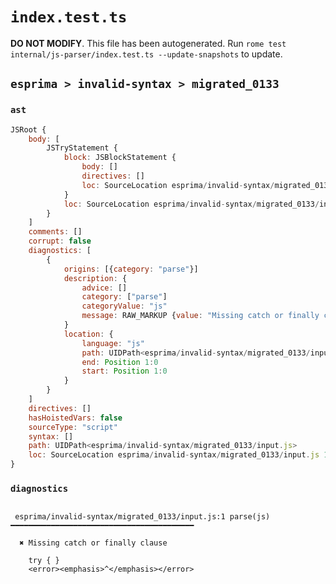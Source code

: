 # `index.test.ts`

**DO NOT MODIFY**. This file has been autogenerated. Run `rome test internal/js-parser/index.test.ts --update-snapshots` to update.

## `esprima > invalid-syntax > migrated_0133`

### `ast`

```javascript
JSRoot {
	body: [
		JSTryStatement {
			block: JSBlockStatement {
				body: []
				directives: []
				loc: SourceLocation esprima/invalid-syntax/migrated_0133/input.js 1:4-1:7
			}
			loc: SourceLocation esprima/invalid-syntax/migrated_0133/input.js 1:0-1:7
		}
	]
	comments: []
	corrupt: false
	diagnostics: [
		{
			origins: [{category: "parse"}]
			description: {
				advice: []
				category: ["parse"]
				categoryValue: "js"
				message: RAW_MARKUP {value: "Missing catch or finally clause"}
			}
			location: {
				language: "js"
				path: UIDPath<esprima/invalid-syntax/migrated_0133/input.js>
				end: Position 1:0
				start: Position 1:0
			}
		}
	]
	directives: []
	hasHoistedVars: false
	sourceType: "script"
	syntax: []
	path: UIDPath<esprima/invalid-syntax/migrated_0133/input.js>
	loc: SourceLocation esprima/invalid-syntax/migrated_0133/input.js 1:0-2:0
}
```

### `diagnostics`

```

 esprima/invalid-syntax/migrated_0133/input.js:1 parse(js) ━━━━━━━━━━━━━━━━━━━━━━━━━━━━━━━━━━━━━━━━━

  ✖ Missing catch or finally clause

    try { }
    <error><emphasis>^</emphasis></error>


```
